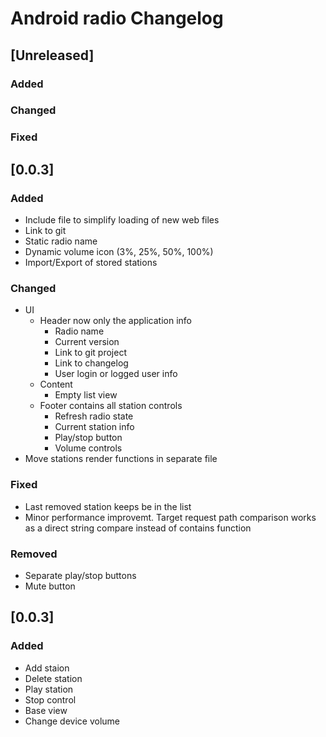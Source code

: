 # Android radio Changelog

## [Unreleased]

### Added

### Changed

### Fixed

## [0.0.3]

### Added
* Include file to simplify loading of new web files
* Link to git
* Static radio name
* Dynamic volume icon (3%, 25%, 50%, 100%)
* Import/Export of stored stations

### Changed
* UI
  * Header now only the application info
    * Radio name
    * Current version
    * Link to git project
    * Link to changelog
    * User login or logged user info
  * Content
    * Empty list view
  * Footer contains all station controls
    * Refresh radio state
    * Current station info
    * Play/stop button
    * Volume controls
* Move stations render functions in separate file

### Fixed
* Last removed station keeps be in the list
* Minor performance improvemt. Target request path comparison works as a direct string compare instead of contains function

### Removed
* Separate play/stop buttons
* Mute button

## [0.0.3]

### Added
* Add staion
* Delete station
* Play station
* Stop control
* Base view
* Change device volume
